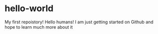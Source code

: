 # hello-world
My first repoistory!
Hello humans! I am just getting started on Github and hope to learn much more about it
